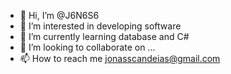 - 👋 Hi, I’m @J6N6S6
- 👀 I’m interested in developing software
- 🌱 I’m currently learning database and C#
- 💞️ I’m looking to collaborate on ...
- 📫 How to reach me jonasscandeias@gmail.com

<!---
J6N6S6/J6N6S6 is a ✨ special ✨ repository because its `README.md` (this file) appears on your GitHub profile.
You can click the Preview link to take a look at your changes.
--->
